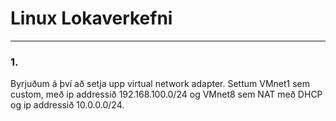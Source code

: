 # Linux Lokaverkefni
---
### 1.
Byrjuðum á því að setja upp virtual network adapter. Settum VMnet1 sem custom, með ip addressið 192.168.100.0/24 og VMnet8 sem NAT með DHCP og ip addressið 10.0.0.0/24.

